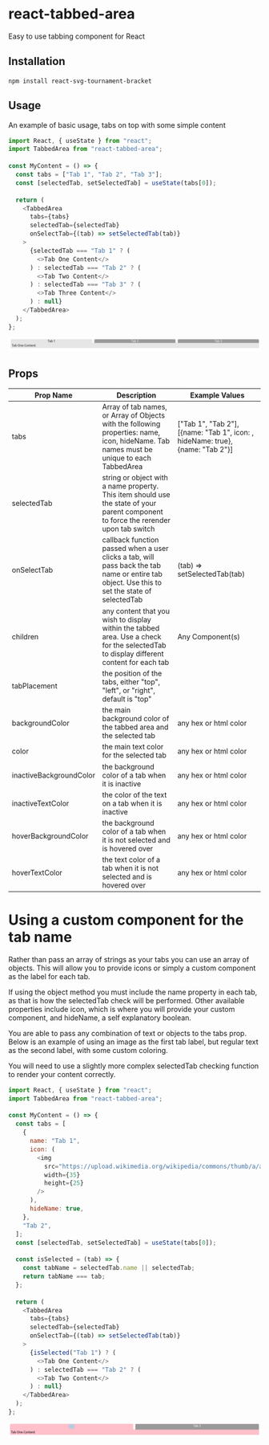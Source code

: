 # react-tabbed-area

Easy to use tabbing component for React

## Installation

```
npm install react-svg-tournament-bracket
```

## Usage

An example of basic usage, tabs on top with some simple content

```javascript
import React, { useState } from "react";
import TabbedArea from "react-tabbed-area";

const MyContent = () => {
  const tabs = ["Tab 1", "Tab 2", "Tab 3"];
  const [selectedTab, setSelectedTab] = useState(tabs[0]);

  return (
    <TabbedArea
      tabs={tabs}
      selectedTab={selectedTab}
      onSelectTab={(tab) => setSelectedTab(tab)}
    >
      {selectedTab === "Tab 1" ? (
        <>Tab One Content</>
      ) : selectedTab === "Tab 2" ? (
        <>Tab Two Content</>
      ) : selectedTab === "Tab 3" ? (
        <>Tab Three Content</>
      ) : null}
    </TabbedArea>
  );
};
```

![Example1](/screenshots/react-tabbed-area-1.png)

## Props

| Prop Name               | Description                                                                                                                                   | Example Values                                                                                  |
| ----------------------- | --------------------------------------------------------------------------------------------------------------------------------------------- | ----------------------------------------------------------------------------------------------- |
| tabs                    | Array of tab names, or Array of Objects with the following properties: name, icon, hideName. Tab names must be unique to each TabbedArea      | ["Tab 1", "Tab 2"], [{name: "Tab 1", icon: <IconComponent />, hideName: true}, {name: "Tab 2"}] |
| selectedTab             | string or object with a name property. This item should use the state of your parent component to force the rerender upon tab switch          |                                                                                                 |
| onSelectTab             | callback function passed when a user clicks a tab, will pass back the tab name or entire tab object. Use this to set the state of selectedTab | (tab) => setSelectedTab(tab)                                                                    |
| children                | any content that you wish to display within the tabbed area. Use a check for the selectedTab to display different content for each tab        | Any Component(s)                                                                                |
| tabPlacement            | the position of the tabs, either "top", "left", or "right", default is "top"                                                                  |                                                                                                 |
| backgroundColor         | the main background color of the tabbed area and the selected tab                                                                             | any hex or html color                                                                           |
| color                   | the main text color for the selected tab                                                                                                      | any hex or html color                                                                           |
| inactiveBackgroundColor | the background color of a tab when it is inactive                                                                                             | any hex or html color                                                                           |
| inactiveTextColor       | the color of the text on a tab when it is inactive                                                                                            | any hex or html color                                                                           |
| hoverBackgroundColor    | the background color of a tab when it is not selected and is hovered over                                                                     | any hex or html color                                                                           |
| hoverTextColor          | the text color of a tab when it is not selected and is hovered over                                                                           | any hex or html color                                                                           |

# Using a custom component for the tab name

Rather than pass an array of strings as your tabs you can use an array of objects. This will allow you to provide icons or simply a custom component as the label for each tab.

If using the object method you must include the name property in each tab, as that is how the selectedTab check will be performed. Other available properties include icon, which is where you will provide your custom component, and hideName, a self explanatory boolean.

You are able to pass any combination of text or objects to the tabs prop. Below is an example of using an image as the first tab label, but regular text as the second label, with some custom coloring.

You will need to use a slightly more complex selectedTab checking function to render your content correctly.

```javascript
import React, { useState } from "react";
import TabbedArea from "react-tabbed-area";

const MyContent = () => {
  const tabs = [
    {
      name: "Tab 1",
      icon: (
        <img
          src="https://upload.wikimedia.org/wikipedia/commons/thumb/a/a7/React-icon.svg/2300px-React-icon.svg.png"
          width={35}
          height={25}
        />
      ),
      hideName: true,
    },
    "Tab 2",
  ];
  const [selectedTab, setSelectedTab] = useState(tabs[0]);

  const isSelected = (tab) => {
    const tabName = selectedTab.name || selectedTab;
    return tabName === tab;
  };

  return (
    <TabbedArea
      tabs={tabs}
      selectedTab={selectedTab}
      onSelectTab={(tab) => setSelectedTab(tab)}
    >
      {isSelected("Tab 1") ? (
        <>Tab One Content</>
      ) : selectedTab === "Tab 2" ? (
        <>Tab Two Content</>
      ) : null}
    </TabbedArea>
  );
};
```

![Example2](/screenshots/react-tabbed-area-2.png)
